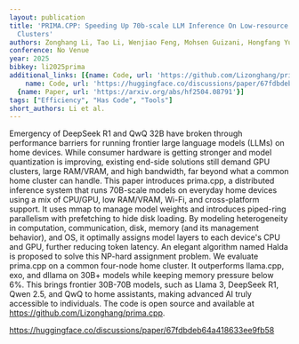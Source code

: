 ```yaml
---
layout: publication
title: 'PRIMA.CPP: Speeding Up 70b-scale LLM Inference On Low-resource Everyday Home
  Clusters'
authors: Zonghang Li, Tao Li, Wenjiao Feng, Mohsen Guizani, Hongfang Yu
conference: No Venue
year: 2025
bibkey: li2025prima
additional_links: [{name: Code, url: 'https://github.com/Lizonghang/prima.cpp'}, {
    name: Code, url: 'https://huggingface.co/discussions/paper/67fdbdeb64a418633ee9fb58'},
  {name: Paper, url: 'https://arxiv.org/abs/hf2504.08791'}]
tags: ["Efficiency", "Has Code", "Tools"]
short_authors: Li et al.
---
```

Emergency of DeepSeek R1 and QwQ 32B have broken through performance barriers for running frontier large language models (LLMs) on home devices. While consumer hardware is getting stronger and model quantization is improving, existing end-side solutions still demand GPU clusters, large RAM/VRAM, and high bandwidth, far beyond what a common home cluster can handle. This paper introduces prima.cpp, a distributed inference system that runs 70B-scale models on everyday home devices using a mix of CPU/GPU, low RAM/VRAM, Wi-Fi, and cross-platform support. It uses mmap to manage model weights and introduces piped-ring parallelism with prefetching to hide disk loading. By modeling heterogeneity in computation, communication, disk, memory (and its management behavior), and OS, it optimally assigns model layers to each device's CPU and GPU, further reducing token latency. An elegant algorithm named Halda is proposed to solve this NP-hard assignment problem. We evaluate prima.cpp on a common four-node home cluster. It outperforms llama.cpp, exo, and dllama on 30B+ models while keeping memory pressure below 6%. This brings frontier 30B-70B models, such as Llama 3, DeepSeek R1, Qwen 2.5, and QwQ to home assistants, making advanced AI truly accessible to individuals. The code is open source and available at https://github.com/Lizonghang/prima.cpp.

https://huggingface.co/discussions/paper/67fdbdeb64a418633ee9fb58